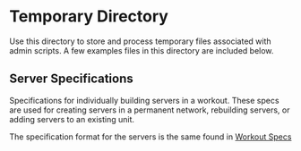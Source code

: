 # Temporary Directory
Use this directory to store and process temporary files associated with admin scripts. A few examples files in this 
directory are included below.

## Server Specifications
Specifications for individually building servers in a workout. These specs are 
used for creating servers in a permanent network, rebuilding servers, or adding servers to an existing unit.

The specification format for the servers is the same found in [Workout Specs](build-files/workout-specs/README.md)